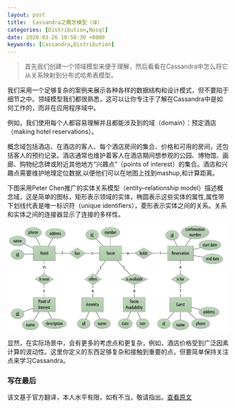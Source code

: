 ```yaml
---
layout: post
title:  Cassandra之概念模型（译）
categories: [Distribution,Nosql]
date: 2020-03-26 10:58:30 +0800
keywords: [Cassandra,Distribution]
---
```


>首先我们创建一个领域模型来便于理解，然后看看在Cassandra中怎么将它从关系映射到分布式哈希表模型。

我们采用一个足够复杂的案例来展示各种各样的数据结构和设计模式，但不要陷于细节之中。领域模型我们都很熟悉，这可以让你专注于了解在Cassandra中是如何工作的，而非在应用程序域中。

例如，我们使用每个人都容易理解并且都能涉及到的域（domain）：预定酒店（making hotel reservations）。

概念域包括酒店、在酒店的客人、每个酒店房间的集合、价格和可用的房间，还包括客人的预约记录。酒店通常也维护着客人在酒店期间想参观的公园、博物馆、画廊、购物纪念碑或附近其他地方“兴趣点”（points of interest）的集合。酒店和兴趣点需要维护地理定位数据,以便他们可以在地图上找到mashup,和计算距离。

下图采用Peter Chen推广的实体关系模型（entity–relationship model）描述概念域，这是简单的图标，矩形表示领域的实体，椭圆表示这些实体的属性,属性带下划线代表是唯一标识符（unique identifiers），菱形表示实体之间的关系。关系和实体之间的连接器显示了连接的多样性。

![hotel-domain](../images/posts/2020-03-28-23-12-48.png)

显然，在实际场景中，会有更多的考虑点和更复杂，例如，酒店价格受到广泛因素计算的波动性。这里你定义的东西足够复杂和接触到重要的点，但要简单保持关注点来学习Cassandra。

### 写在最后

该文基于官方翻译，本人水平有限，如有不当，敬请指出。[查看原文](http://cassandra.apache.org/doc/latest/data_modeling/data_modeling_conceptual.html)